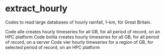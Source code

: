 # extract_hourly
Codes to read large databases of hourly rainfall, 1-km, for Great Britain.

Code alle creates hourly timeseries for all GB, for all period of record, on an HPC platform
Code bolita creates hourly timeseries for all GB, for all period of record, on a server
Code vier hourly timeseries for a region of GB, for selected period of record, on an HPC platform
